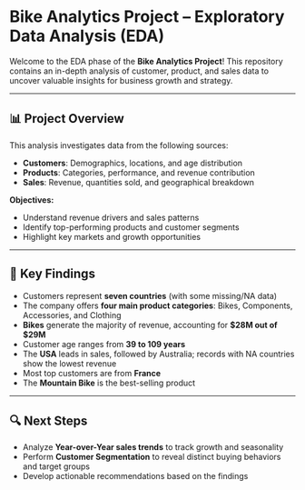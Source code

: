 # Bike Analytics Project – Exploratory Data Analysis (EDA)

Welcome to the EDA phase of the **Bike Analytics Project**! This repository contains an in-depth analysis of customer, product, and sales data to uncover valuable insights for business growth and strategy.

---

## 📊 Project Overview

This analysis investigates data from the following sources:
- **Customers**: Demographics, locations, and age distribution
- **Products**: Categories, performance, and revenue contribution
- **Sales**: Revenue, quantities sold, and geographical breakdown

**Objectives:**
- Understand revenue drivers and sales patterns
- Identify top-performing products and customer segments
- Highlight key markets and growth opportunities

---

## 🚩 Key Findings

- Customers represent **seven countries** (with some missing/NA data)
- The company offers **four main product categories**: Bikes, Components, Accessories, and Clothing
- **Bikes** generate the majority of revenue, accounting for **$28M out of $29M**
- Customer age ranges from **39 to 109 years**
- The **USA** leads in sales, followed by Australia; records with NA countries show the lowest revenue
- Most top customers are from **France**
- The **Mountain Bike** is the best-selling product

---

## 🔍 Next Steps

- Analyze **Year-over-Year sales trends** to track growth and seasonality
- Perform **Customer Segmentation** to reveal distinct buying behaviors and target groups
- Develop actionable recommendations based on the findings
